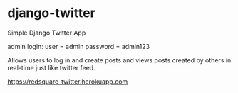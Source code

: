 # django-twitter

Simple Django Twitter App

admin login:
user = admin
password = admin123

Allows users to log in and create posts and views posts created by others in real-time just like twitter feed.

https://redsquare-twitter.herokuapp.com

